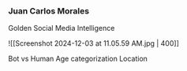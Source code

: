 ### Juan Carlos Morales

Golden Social Media Intelligence

![[Screenshot 2024-12-03 at 11.05.59 AM.jpg | 400]]

Bot vs Human
Age categorization
Location